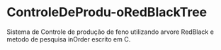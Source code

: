 # ControleDeProdu-oRedBlackTree
Sistema de Controle de produção de feno utilizando arvore RedBlack e metodo de pesquisa inOrder escrito em C.
